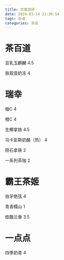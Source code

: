 ```yaml
---
title: 饮食测评
date: 2024-03-14 21:36:54
tags: 杂谈
categories: 杂谈
---
```


# 茶百道

豆乳玉麒麟 4.5

铁观音奶冻 4

# 瑞幸

柚C 4

橙C 4

生椰拿铁 4.5

马卡彭斯奶酪（热） 4

陨石拿铁 2

一系列茶咖 2

# 霸王茶姬

伯牙绝弦 4

青青糯山 1

桂馥兰香 3.5

# 一点点

四季奶青 4